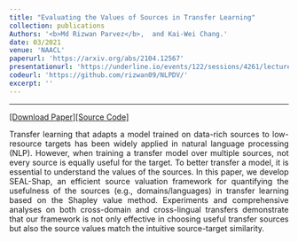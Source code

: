```yaml
---
title: "Evaluating the Values of Sources in Transfer Learning"
collection: publications
Authors: '<b>Md Rizwan Parvez</b>,  and Kai-Wei Chang.'
date: 03/2021
venue: 'NAACL'
paperurl: 'https://arxiv.org/abs/2104.12567'
presentationurl: 'https://underline.io/events/122/sessions/4261/lecture/19707-evaluating-the-values-of-sources-in-transfer-learning'
codeurl: 'https://github.com/rizwan09/NLPDV/'
excerpt: ''
---
```

---
<a href='https://arxiv.org/pdf/2104.12567.pdf' target="_blank">[Download Paper]</a><a href='https://https://github.com/rizwan09/NLPDV/' target="_blank">[Source Code]</a>

<p align="justify">
Transfer learning that adapts a model trained
on data-rich sources to low-resource targets
has been widely applied in natural language
processing (NLP). However, when training a
transfer model over multiple sources, not every
source is equally useful for the target. To better
transfer a model, it is essential to understand
the values of the sources. In this paper, we
develop SEAL-Shap, an efficient source valuation framework for quantifying the usefulness of the sources (e.g., domains/languages)
in transfer learning based on the Shapley value
method. Experiments and comprehensive analyses on both cross-domain and cross-lingual
transfers demonstrate that our framework is
not only effective in choosing useful transfer
sources but also the source values match the
intuitive source-target similarity.
</p>

